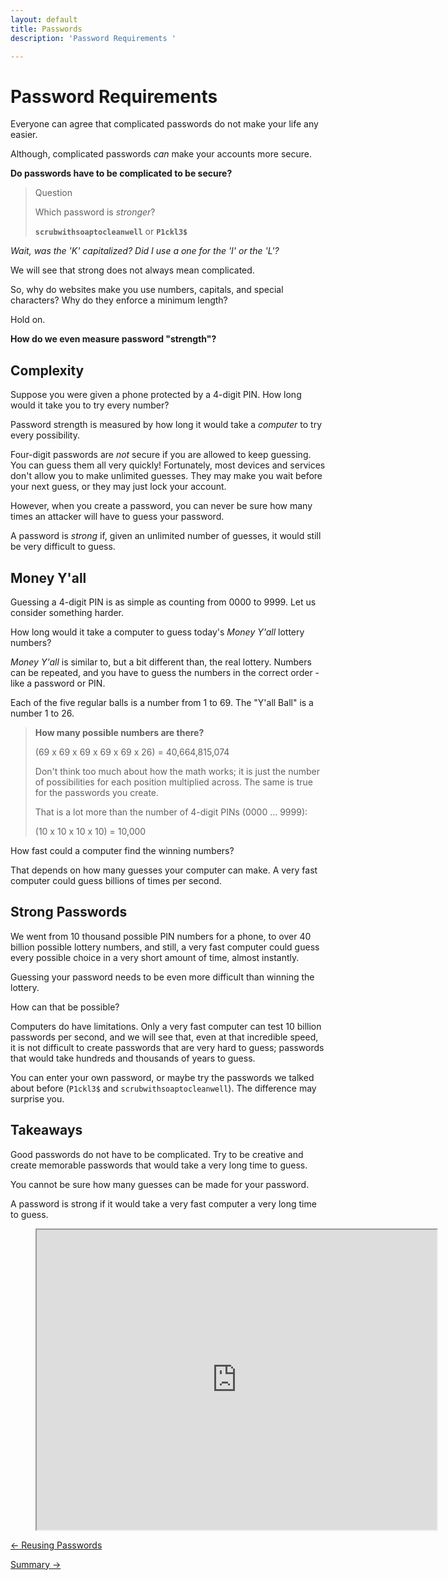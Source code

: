 ```yaml
---
layout: default
title: Passwords
description: 'Password Requirements '

---
```

# Password Requirements

Everyone can agree that complicated passwords do not make your life any
easier.

Although, complicated passwords _can_ make your accounts more secure.

**Do passwords have to be complicated to be secure?**

> Question
>
> Which password is _stronger_?
>
> **`scrubwithsoaptocleanwell`** or **`P1ckl3$`**

_Wait, was the 'K' capitalized? Did I use a one for the 'I' or the 'L'?_

We will see that strong does not always mean complicated.

So, why do websites make you use numbers, capitals, and special characters?
Why do they enforce a minimum length?

Hold on.

**How do we even measure password "strength"?**

## Complexity

Suppose you were given a phone protected by a 4-digit PIN. How long would it
take you to try every number?

Password strength is measured by how long it would take a _computer_ to try
every possibility.

Four-digit passwords are _not_ secure if you are allowed to keep guessing. You
can guess them all very quickly!  Fortunately, most devices and services don't
allow you to make unlimited guesses. They may make you wait before your next
guess, or they may just lock your account.

However, when you create a password, you can never be sure how many times an
attacker will have to guess your password.

A password is _strong_ if, given an unlimited number of guesses, it would still
be very difficult to guess.

## Money Y'all

Guessing a 4-digit PIN is as simple as counting from 0000 to 9999. Let us
consider something harder.

How long would it take a computer to guess today's _Money Y'all_ lottery
numbers?

_Money Y'all_ is similar to, but a bit different than, the real lottery.
Numbers can be repeated, and you have to guess the numbers in the correct order
\- like a password or PIN.

Each of the five regular balls is a number from 1 to 69. The "Y'all Ball" is a
number 1 to 26.

> **How many possible numbers are there?**
>
> (69 x 69 x 69 x 69 x 69 x 26) = 40,664,815,074
>
> Don't think too much about how the math works; it is just the number of
> possibilities for each position multiplied across. The same is true for the
> passwords you create.
>
> That is a lot more than the number of 4-digit PINs (0000 ... 9999):
>
> (10 x 10 x 10 x 10) = 10,000

How fast could a computer find the winning numbers?

That depends on how many guesses your computer can make. A very fast computer
could guess billions of times per second.

<Password-Lottery />

## Strong Passwords

We went from 10 thousand possible PIN numbers for a phone, to over 40 billion
possible lottery numbers, and still, a very fast computer could guess every
possible choice in a very short amount of time, almost instantly.

Guessing your password needs to be even more difficult than winning the
lottery.

How can that be possible?

Computers do have limitations. Only a very fast computer can test 10 billion
passwords per second, and we will see that, even at that incredible speed, it
is not difficult to create passwords that are very hard to guess; passwords
that would take hundreds and thousands of years to guess.

You can enter your own password, or maybe try the passwords we talked about
before (`P1ckl3$` and `scrubwithsoaptocleanwell`).  The difference may surprise
you.

<Password-HSIMP />

## Takeaways

Good passwords do not have to be complicated. Try to be creative and
create memorable passwords that would take a very long time to guess.

You cannot be sure how many guesses can be made for your password.

A password is strong if it would take a very fast computer a very long time to
guess.

<!-- blank line -->
<figure class="video_container">
<iframe src="https://drive.google.com/file/d/15SZ0R6B-WLxzPR-6aQ2xVXPSXtJCSocI/preview" width="640" height="480"></iframe>
</figure>
<!-- blank line -->

[← Reusing Passwords](./reusing_passwords.html "Reusing Passwords")

  
[Summary →](./passwords_summary.html "Summary")

